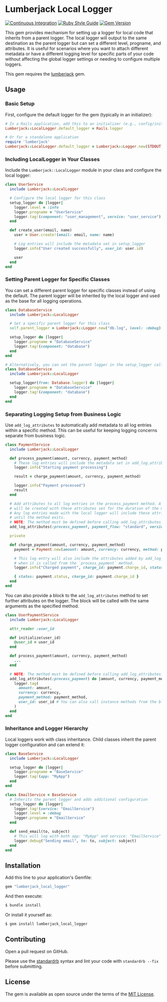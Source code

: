 # Lumberjack Local Logger

[![Continuous Integration](https://github.com/bdurand/lumberjack_local_logger/actions/workflows/continuous_integration.yml/badge.svg)](https://github.com/bdurand/lumberjack_local_logger/actions/workflows/continuous_integration.yml)
[![Ruby Style Guide](https://img.shields.io/badge/code_style-standard-brightgreen.svg)](https://github.com/testdouble/standard)
[![Gem Version](https://badge.fury.io/rb/lumberjack_local_logger.svg)](https://badge.fury.io/rb/lumberjack_local_logger)

This gem provides mechanism for setting up a logger for local code that inherits from a parent logger. The local logger will output to the same destination as the parent logger but can set a different level, progname, and attributes. It is useful for scenarios where you want to attach different metadata or have a different logging level for specific parts of your code without affecting the global logger settings or needing to configure multiple loggers.

This gem requires the [lumberjack](https://github.com/bdurand/lumberjack) gem.

## Usage

### Basic Setup

First, configure the default logger for the gem (typically in an initializer):

```ruby
# In a Rails application, add this to an initializer (e.g., config/initializers/logging.rb)
Lumberjack::LocalLogger.default_logger = Rails.logger

# Or for a standalone application
require 'lumberjack'
Lumberjack::LocalLogger.default_logger = Lumberjack::Logger.new(STDOUT)
```

### Including LocalLogger in Your Classes

Include the `Lumberjack::LocalLogger` module in your class and configure the local logger:

```ruby
class UserService
  include Lumberjack::LocalLogger

  # Configure the local logger for this class
  setup_logger do |logger|
    logger.level = :info
    logger.progname = "UserService"
    logger.tag!(component: "user_management", service: "user_service")
  end

  def create_user(email, name)
    user = User.create!(email: email, name: name)

    # Log entries will include the metadata set in setup_logger
    logger.info("User created successfully", user_id: user.id)

    user
  end
end
```

### Setting Parent Logger for Specific Classes

You can set a different parent logger for specific classes instead of using the default. The parent logger will be inherited by the local logger and used as the base for all logging operations.

```ruby
class DatabaseService
  include Lumberjack::LocalLogger

  # Set a specific parent logger for this class
  self.parent_logger = Lumberjack::Logger.new("db.log", level: :debug)

  setup_logger do |logger|
    logger.progname = "DatabaseService"
    logger.tag!(component: "database")
  end
end

# Alternatively, you can set the parent logger in the setup_logger call with the `from` option.
class DatabaseService
  include Lumberjack::LocalLogger

  setup_logger(from: Database.logger) do |logger|
    logger.progname = "DatabaseService"
    logger.tag!(component: "database")
  end
end
```

### Separating Logging Setup from Business Logic

Use `add_log_attributes` to automatically add metadata to all log entries within a specific method. This can be useful for keeping logging concerns separate from business logic.

```ruby
class PaymentService
  include Lumberjack::LocalLogger

  def process_payment(amount, currency, payment_method)
    # These log entries will include the metadata set in add_log_attributes.
    logger.info("Starting payment processing")

    result = charge_payment(amount, currency, payment_method)

    logger.info("Payment processed")
    result
  end

  # Add attributes to all log entries in the process_payment method. A new log context
  # will be created with these attributes set for the duration of the method call.
  # Any log entries made with the local logger will include these attributes
  # until the method exits.
  # NOTE: The method must be defined before calling add_log_attributes.
  add_log_attributes(:process_payment, payment_flow: "standard", version: "v2")

  private

  def charge_payment(amount, currency, payment_method)
    payment = Payment.new(amount: amount, currency: currency, method: payment_method)

    # This log entry will also include the attributes added by add_log_attributes
    # when it is called from the `process_payment` method.
    logger.info("Charged payment", charge_id: payment.charge_id, status: payment.status)

    { status: payment.status, charge_id: payment.charge_id }
  end
end
```

You can also provide a block to the `add_log_attributes` method to set further attributes on the logger. The block will be called with the same arguments as the specified method.

```ruby
class UserPaymentService
  include Lumberjack::LocalLogger

  attr_reader :user_id

  def initialize(user_id)
    @user_id = user_id
  end

  def process_payment(amount, currency, payment_method)
    ...
  end

  # NOTE: The method must be defined before calling add_log_attributes.
  add_log_attributes(:process_payment) do |amount, currency, payment_method|
    logger.tag(
      amount: amount,
      currency: currency,
      payment_method: payment_method,
      user_id: user_id # You can also call instance methods from the block
    )
  end
end
```

### Inheritance and Logger Hierarchy

Local loggers work with class inheritance. Child classes inherit the parent logger configuration and can extend it:

```ruby
class BaseService
  include Lumberjack::LocalLogger

  setup_logger do |logger|
    logger.progname = "BaseService"
    logger.tag!(app: "MyApp")
  end
end

class EmailService < BaseService
  # Inherits the parent logger and adds additional configuration
  setup_logger do |logger|
    logger.tag!(service: "EmailService")
    logger.level = :debug
    logger.progname = "EmailService"
  end

  def send_email(to, subject)
    # This will log with both app: "MyApp" and service: "EmailService" attributes
    logger.debug("Sending email", to: to, subject: subject)
  end
end
```

## Installation

Add this line to your application's Gemfile:

```ruby
gem "lumberjack_local_logger"
```

And then execute:
```bash
$ bundle install
```

Or install it yourself as:
```bash
$ gem install lumberjack_local_logger
```

## Contributing

Open a pull request on GitHub.

Please use the [standardrb](https://github.com/testdouble/standard) syntax and lint your code with `standardrb --fix` before submitting.

## License

The gem is available as open source under the terms of the [MIT License](https://opensource.org/licenses/MIT).
